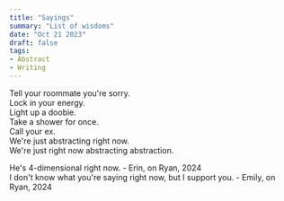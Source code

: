 ```yaml
---
title: "Sayings"
summary: "List of wisdoms"
date: "Oct 21 2023"
draft: false
tags:
- Abstract
- Writing
---
```


Tell your roommate you're sorry.  
Lock in your energy.  
Light up a doobie.  
Take a shower for once.  
Call your ex.  
We're just abstracting right now.  
We're just right now abstracting abstraction.  

He's 4-dimensional right now. - Erin, on Ryan, 2024   
I don't know what you're saying right now, but I support you. - Emily, on Ryan, 2024 
